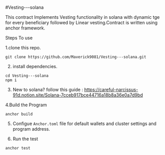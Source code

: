 #Vesting---solana

This contract Implements Vesting functionality in solana with dynamic tge for every beneficiary followed by Linear vesting.Contract is written using anchor framework.

Steps To use 

1.clone this repo.
```
git clone https://github.com/Maverick9081/Vesting---solana.git
```

2. install dependencies.
```
cd Vesting---solana
npm i
```

3. New to solana? follow this guide  :  https://careful-narcissus-91d.notion.site/Solana-7cceb917bce44716a18b8a36e0a7d9bd

4.Build the Program
```
anchor build
```

5. Configue `Anchor.toml` file for default wallets and cluster settings and program address.

6. Run the test
```
anchor test
```
